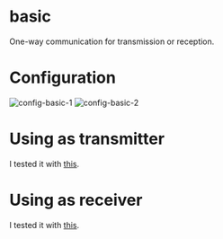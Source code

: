 # basic
One-way communication for transmission or reception.   

# Configuration   

![config-basic-1](https://user-images.githubusercontent.com/6020549/167327405-922b7c57-116f-45d1-83f0-c3ba2aab60f6.jpg)
![config-basic-2](https://user-images.githubusercontent.com/6020549/167327407-95c1f054-f089-4474-8e53-dca7492680d1.jpg)

# Using as transmitter   
I tested it with [this](https://github.com/nopnop2002/esp-idf-cc2500/tree/main/arduinoCode/CC2500_transmitter).   

# Using as receiver   
I tested it with [this](https://github.com/nopnop2002/esp-idf-cc2500/tree/main/arduinoCode/CC2500_receiver).   


